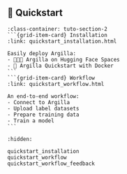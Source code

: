## 🚀 Quickstart

````{grid}  1 1 2 2
:class-container: tuto-section-2
```{grid-item-card} Installation
:link: quickstart_installation.html

Easily deploy Argilla:
- 👩🏽‍🚀 Argilla on Hugging Face Spaces
- 🐳 Argilla Quickstart with Docker
```
```{grid-item-card} Workflow
:link: quickstart_workflow.html

An end-to-end workflow:
- Connect to Argilla
- Upload label datasets
- Prepare training data
- Train a model
```
````

```{toctree}
:hidden:

quickstart_installation
quickstart_workflow
quickstart_workflow_feedback
```
